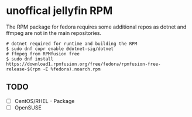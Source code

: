# unoffical jellyfin RPM

The RPM package for fedora requires some additional repos as dotnet and ffmpeg are not in the main repositories.

```shell
# dotnet required for runtime and building the RPM
$ sudo dnf copr enable @dotnet-sig/dotnet
# ffmpeg from RPMfusion free 
$ sudo dnf install https://download1.rpmfusion.org/free/fedora/rpmfusion-free-release-$(rpm -E %fedora).noarch.rpm
```

## TODO
- [ ] CentOS/RHEL - Package
- [ ] OpenSUSE